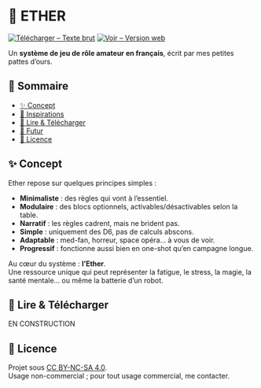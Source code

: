 # 🎲 ETHER

[![Télécharger – Texte brut](https://img.shields.io/badge/⬇️%20Télécharger-Texte%20brut-brightgreen?style=for-the-badge)](https://github.com/<ton-user>/<ton-depot>/archive/refs/heads/main.zip)
[![Voir – Version web](https://img.shields.io/badge/🌐%20Voir-Version%20web-blue?style=for-the-badge)](./Ether/)

Un **système de jeu de rôle amateur en français**, écrit par mes petites pattes d’ours.

## 📑 Sommaire
- [✨ Concept](#-concept)
- [🎲 Inspirations](#-inspirations)
- [📖 Lire & Télécharger](#-lire--télécharger)
- [🚧 Futur](#-futur)
- [📜 Licence](#-licence)

## ✨ Concept
Ether repose sur quelques principes simples :  
- **Minimaliste** : des règles qui vont à l’essentiel.  
- **Modulaire** : des blocs optionnels, activables/désactivables selon la table.  
- **Narratif** : les règles cadrent, mais ne brident pas.  
- **Simple** : uniquement des D6, pas de calculs abscons.  
- **Adaptable** : med-fan, horreur, space opéra… à vous de voir.  
- **Progressif** : fonctionne aussi bien en one-shot qu’en campagne longue.  

Au cœur du système : **l’Ether**.  
Une ressource unique qui peut représenter la fatigue, le stress, la magie, la santé mentale… ou même la batterie d’un robot.  

## 📖 Lire & Télécharger
EN CONSTRUCTION

## 📜 Licence
Projet sous [CC BY-NC-SA 4.0](../LICENSE.md).  
Usage non-commercial ; pour tout usage commercial, me contacter.

